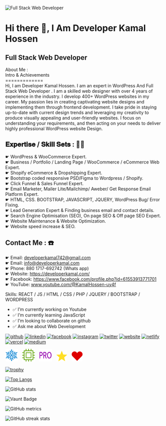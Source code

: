 ![Full Stack Web Developer](https://media.licdn.com/dms/image/v2/D4D16AQGkCznnxTMtpQ/profile-displaybackgroundimage-shrink_350_1400/profile-displaybackgroundimage-shrink_350_1400/0/1729775611017?e=1740009600&v=beta&t=bYF6d1gDQj1efuNMs-tiAWfJQnwcPUXHwK9QfA_7QX8)
# Hi there 👋, I Am Developer Kamal Hossen
## Full Stack Web Developer

About Me : <br />
Intro & Achievements <br />
============= <br />
Hi, I am Developer Kamal Hossen. I am an expert in WordPress And Full Stack Web Developer . I am a skilled web designer with over 4 years of experience in the industry. I develop 400+ WordPress websites in my career. My passion lies in creating captivating website designs and implementing them through frontend development. I take pride in staying up-to-date with current design trends and leveraging my creativity to produce visually appealing and user-friendly websites. I focus on understanding your requirements, and then acting on your needs to deliver highly professional WordPress website Design.

𝐄𝐱𝐩𝐞𝐫𝐭𝐢𝐬𝐞 / 𝐒𝐤𝐢𝐥𝐥 𝐒𝐞𝐭𝐬 : 👨‍💻
-----------------------
 ☛ WordPress & WooCommerce Expert. <br />
 ☛ Business / Portfolio / Landing Page / WooCommerce / eCommerce Web Expert. <br />
 ☛ Shopify eCommerce & Dropshipping Expert. <br />
 ☛ Bootstrap coded responsive PSD/Figma to Wordpress / Shopify. <br />
 ☛ Click Funnel & Sales Funnel Expert. <br />
 ☛ Email Marketer, Mailer Lite/Mailchimp/ Aweber/ Get Response Email Platform Expert. <br />
 ☛ HTML, CSS. BOOTSTRAP, JAVASCRIPT, JQUERY, WordPress Bug/ Error Fixing. <br />
 ☛ Lead Generation Expert & Finding business email and contact details. <br />
 ☛ Search Engine Optimisation (SEO), On page SEO & Off page SEO Expert. <br /> 
 ☛ Website Maintenance & Website Optimization. <br /> 
 ☛ Website speed increase & SEO. <br />


Contact Me : ☎️
---------------------
☛ Email: developerkamal742@gmail.com <br />
☛ Email: info@developerkamal.com <br />
☛ Phone: 880 1717-692742 (Whats app) <br />
☛ Website: https://developerkamal.com/ <br />
☛ Facebook: https://www.facebook.com/profile.php?id=61553913771701 <br />
☛ YouTube: www.youtube.com/@KamalHossen-uy4f

Skills: REACT / JS / HTML / CSS / PHP / JQUERY / BOOTSTRAP / WORDPRESS

- ✅ I’m currently working on Youtube 
- ✅ I’m currently learning JavaScript 
- ✅ I’m looking to collaborate on github 
- ✅ Ask me about Web Development 


[<img src='https://cdn.jsdelivr.net/npm/simple-icons@3.0.1/icons/github.svg' alt='github' height='40'>](https://github.com/https://github.com/DeveloperKamalHossen)  [<img src='https://cdn.jsdelivr.net/npm/simple-icons@3.0.1/icons/linkedin.svg' alt='linkedin' height='40'>](https://www.linkedin.com/in/https://www.linkedin.com/in/kamal-hossen742//)  [<img src='https://cdn.jsdelivr.net/npm/simple-icons@3.0.1/icons/facebook.svg' alt='facebook' height='40'>](https://www.facebook.com/https://www.facebook.com/profile.php?id=61553913771701)  [<img src='https://cdn.jsdelivr.net/npm/simple-icons@3.0.1/icons/instagram.svg' alt='instagram' height='40'>](https://www.instagram.com/https://www.instagram.com/developerkamal14101988/?next=%2F/)  [<img src='https://cdn.jsdelivr.net/npm/simple-icons@3.0.1/icons/twitter.svg' alt='twitter' height='40'>](https://twitter.com/https://x.com/KamalDeveloper)  [<img src='https://cdn.jsdelivr.net/npm/simple-icons@3.0.1/icons/icloud.svg' alt='website' height='40'>](https://developerkamal.com/)  [<img src='https://cdn.jsdelivr.net/npm/simple-icons@3.0.1/icons/netlify.svg' alt='netlify' height='40'>](https://app.netlify.com/teams/developerkamal742/sites)  [<img src='https://cdn.jsdelivr.net/npm/simple-icons@3.0.1/icons/vercel.svg' alt='vercel' height='40'>](https://vercel.com/developer-kamal-hossens-projects)  [<img src='https://cdn.jsdelivr.net/npm/simple-icons@3.0.1/icons/medium.svg' alt='medium' height='40'>](https://medium.com/@developerkamal742)  

<a href='https://archiveprogram.github.com/'><img src='https://raw.githubusercontent.com/acervenky/animated-github-badges/master/assets/acbadge.gif' width='40' height='40'></a> <a href='https://docs.github.com/en/developers'><img src='https://raw.githubusercontent.com/acervenky/animated-github-badges/master/assets/devbadge.gif' width='40' height='40'></a> <a href='https://github.com/pricing'><img src='https://raw.githubusercontent.com/acervenky/animated-github-badges/master/assets/pro.gif' width='40' height='40'></a> <a href='https://stars.github.com/'><img src='https://raw.githubusercontent.com/acervenky/animated-github-badges/master/assets/starbadge.gif' width='35' height='35'></a> <a href='https://docs.github.com/en/github/supporting-the-open-source-community-with-github-sponsors'><img src='https://raw.githubusercontent.com/acervenky/animated-github-badges/master/assets/sponsorbadge.gif' width='35' height='35'></a> 

[![trophy](https://github-profile-trophy.vercel.app/?username=https://github.com/DeveloperKamalHossen)](https://github.com/ryo-ma/github-profile-trophy)

[![Top Langs](https://github-readme-stats.vercel.app/api/top-langs/?username=https://github.com/DeveloperKamalHossen)](https://github.com/anuraghazra/github-readme-stats)

![GitHub stats](https://github-readme-stats.vercel.app/api?username=https://github.com/DeveloperKamalHossen&show_icons=true&count_private=true)  

![Vaunt Badge](https://api.vaunt.dev/v1/github/entities/https://github.com/DeveloperKamalHossen/contributions?format=svg&private=true)  

![GitHub metrics](https://metrics.lecoq.io/https://github.com/DeveloperKamalHossen)  

![GitHub streak stats](https://streak-stats.demolab.com/?user=https://github.com/DeveloperKamalHossen)  


